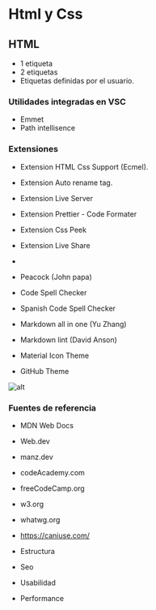 # Html y Css

## HTML

-   1 etiqueta
-   2 etiquetas
-   Etiquetas definidas por el usuario.

### Utilidades integradas en VSC

-   Emmet
-   Path intellisence

### Extensiones

-   Extension HTML Css Support (Ecmel).
-   Extension Auto rename tag.
-   Extension Live Server
-   Extension Prettier - Code Formater
-   Extension Css Peek
-   Extension Live Share
-

-   Peacock (John papa)
-   Code Spell Checker
-   Spanish Code Spell Checker
-   Markdown all in one (Yu Zhang)
-   Markdown lint (David Anson)
-   Material Icon Theme
-   GitHub Theme

![alt](https://es.wikipedia.org/wiki/Archivo:SVG_logo.svg)

### Fuentes de referencia

-   MDN Web Docs
-   Web.dev
-   manz.dev
-   codeAcademy.com
-   freeCodeCamp.org
-   w3.org
-   whatwg.org
-   https://caniuse.com/

-   Estructura
-   Seo
-   Usabilidad
-   Performance

